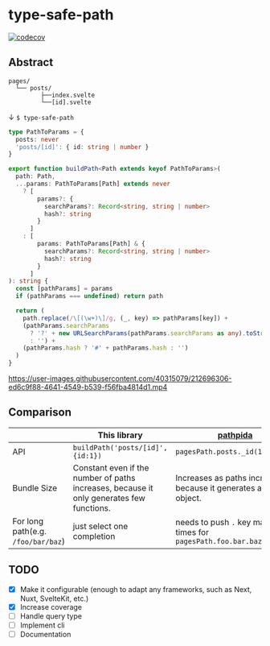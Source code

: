 # type-safe-path

[![codecov](https://codecov.io/gh/KoichiKiyokawa/type-safe-path/branch/main/graph/badge.svg?token=61F6FRPXKN)](https://codecov.io/gh/KoichiKiyokawa/type-safe-path)

## Abstract

```
pages/
  └── posts/
         ├──index.svelte
         └──[id].svelte
```

↓ `$ type-safe-path`

```ts
type PathToParams = {
  posts: never
  'posts/[id]': { id: string | number }
}

export function buildPath<Path extends keyof PathToParams>(
  path: Path,
  ...params: PathToParams[Path] extends never
    ? [
        params?: {
          searchParams?: Record<string, string | number>
          hash?: string
        }
      ]
    : [
        params: PathToParams[Path] & {
          searchParams?: Record<string, string | number>
          hash?: string
        }
      ]
): string {
  const [pathParams] = params
  if (pathParams === undefined) return path

  return (
    path.replace(/\[(\w+)\]/g, (_, key) => pathParams[key]) +
    (pathParams.searchParams
      ? '?' + new URLSearchParams(pathParams.searchParams as any).toString()
      : '') +
    (pathParams.hash ? '#' + pathParams.hash : '')
  )
}
```

https://user-images.githubusercontent.com/40315079/212696306-ed6c9f88-4641-4549-b539-f56fba4814d1.mp4

## Comparison

|                                    | This library                                                                             | [pathpida](https://github.com/aspida/pathpida)                      |
| ---------------------------------- | ---------------------------------------------------------------------------------------- | ------------------------------------------------------------------- |
| API                                | <code>buildPath('posts/[id]', {id:1})</code>                                             | <code>pagesPath.posts.\_id(1).$url()</code>                         |
| Bundle Size                        | Constant even if the number of paths increases, because it only generates few functions. | Increases as paths increase, because it generates a big object.     |
| For long path(e.g. `/foo/bar/baz`) | just select one completion                                                               | needs to push `.` key many times for `pagesPath.foo.bar.baz.$url()` |

## TODO

- [x] Make it configurable (enough to adapt any frameworks, such as Next, Nuxt, SvelteKit, etc.)
- [x] Increase coverage
- [ ] Handle query type
- [ ] Implement cli
- [ ] Documentation
